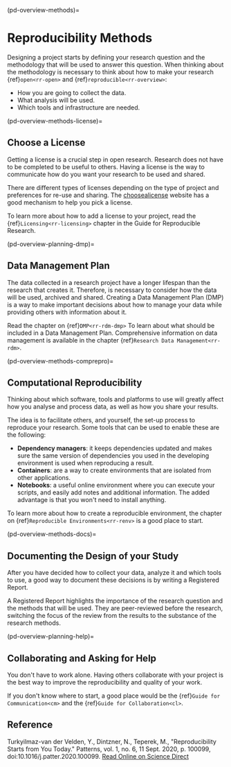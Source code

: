 (pd-overview-methods)=
# Reproducibility Methods

Designing a project starts by defining your research question and the methodology that will be used to answer this question.
When thinking about the methodology is necessary to think about how to make your research {ref}`open<rr-open>` and {ref}`reproducible<rr-overview>`:
- How you are going to collect the data.
- What analysis will be used.
- Which tools and infrastructure are needed.

(pd-overview-methods-license)=
## Choose a License

Getting a license is a crucial step in open research.
Research does not have to be completed to be useful to others.
Having a license is the way to communicate how do you want your research to be used and shared.

There are different types of licenses depending on the type of project and preferences for re-use and sharing.
The [choosealicense](https://choosealicense.com/) website has a good mechanism to help you pick a license.

To learn more about how to add a license to your project, read the {ref}`Licensing<rr-licensing>` chapter in the Guide for Reproducible Research.

(pd-overview-planning-dmp)=
## Data Management Plan

The data collected in a research project have a longer lifespan than the research that creates it.
Therefore, is necessary to consider how the data will be used, archived and shared.
Creating a Data Management Plan (DMP) is a way to make important decisions about how to manage your data while providing others with information about it.

Read the chapter on {ref}`DMP<rr-rdm-dmp>` To learn about what should be included in a Data Management Plan.
Comprehensive information on data management is available in the chapter {ref}`Research Data Management<rr-rdm>`.

(pd-overview-methods-comprepro)=
## Computational Reproducibility

Thinking about which software, tools and platforms to use will greatly affect how you analyse and process data, as well as how you share your results.

The idea is to facilitate others, and yourself, the set-up process to reproduce your research.
Some tools that can be used to enable these are the following:
- **Dependency managers**: it keeps dependencies updated and makes sure the same version of dependencies you used in the developing environment is used when reproducing a result.
- **Containers**: are a way to create environments that are isolated from other applications.
- **Notebooks**: a useful online environment where you can execute your scripts, and easily add notes and additional information.
The added advantage is that you won't need to install anything.

To learn more about how to create a reproducible environment, the chapter on {ref}`Reproducible Environments<rr-renv>` is a good place to start.

(pd-overview-methods-docs)=
## Documenting the Design of your Study

After you have decided how to collect your data, analyze it and which tools to use, a good way to document these decisions is by writing a Registered Report.

A Registered Report highlights the importance of the research question and the methods that will be used. They are peer-reviewed before the research, switching the focus of the review from the results to the substance of the research methods.

(pd-overview-planning-help)=
## Collaborating and Asking for Help

You don't have to work alone. Having others collaborate with your project is the best way to improve the reproducibility and quality of your work.

If you don't know where to start, a good place would be the {ref}`Guide for Communication<cm>` and the {ref}`Guide for Collaboration<cl>`.

## Reference

Turkyilmaz-van der Velden, Y., Dintzner, N., Teperek, M., "Reproducibility Starts from You Today." Patterns, vol. 1, no. 6, 11 Sept. 2020, p. 100099, doi:10.1016/j.patter.2020.100099. [Read Online on Science Direct](https://www.sciencedirect.com/science/article/pii/S2666389920301331)
